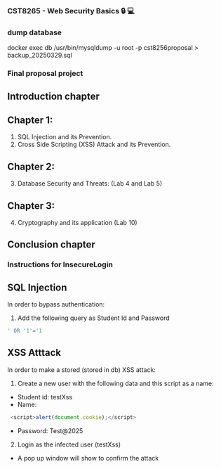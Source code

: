 ### CST8265 - Web Security Basics :lock: :computer:

### dump database

docker exec db /usr/bin/mysqldump -u root -p cst8256proposal > backup_20250329.sql

### Final proposal project

## Introduction chapter

## Chapter 1:
1. SQL Injection and its Prevention.
2. Cross Side Scripting (XSS) Attack and its Prevention.

## Chapter 2:
3. Database Security and Threats: (Lab 4 and Lab 5)

## Chapter 3:
4. Cryptography and its application (Lab 10)

## Conclusion chapter

### Instructions for InsecureLogin

## SQL Injection

In order to bypass authentication: 

1. Add the following query as Student Id and Password
```sql
' OR '1'='1
```

## XSS Atttack

In order to make a stored (stored in db) XSS attack: 

1. Create a new user with the following data and this script as a name: 
- Student id: testXss
- Name: 
```js
 <script>alert(document.cookie);</script>
 ```
- Password: Test@2025

2. Login as the infected user (testXss)

- A pop up window will show to confirm the attack